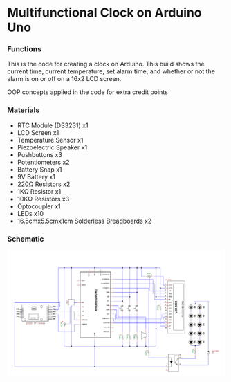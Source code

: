 # Multifunctional Clock on Arduino Uno

### Functions
This is the code for creating a clock on Arduino. This build shows the current time, current temperature, set alarm time, and whether or not the alarm is on or off on a 16x2 LCD screen.

OOP concepts applied in the code for extra credit points

### Materials
- RTC Module (DS3231) x1 
- LCD Screen x1
- Temperature Sensor x1 
- Piezoelectric Speaker x1
- Pushbuttons x3
- Potentiometers x2
- Battery Snap x1
- 9V Battery x1
- 220Ω Resistors x2
- 1KΩ Resistor x1
- 10KΩ Resistors x3
- Optocoupler x1
- LEDs x10
- 16.5cmx5.5cmx1cm Solderless Breadboards x2

### Schematic
![Image description](schematic.png)
